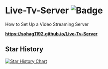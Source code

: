 # Live-Tv-Server  ![Badge](https://hitscounter.dev/api/hit?url=https%3A%2F%2Fgithub.com%2Fsohag1192%2FLive-Tv-Server&label=&icon=github&color=%23198754&message=&style=flat-square&tz=UTC)
How to Set Up a Video Streaming Server  

**https://sohag1192.github.io/Live-Tv-Server**

## Star History

[![Star History Chart](https://api.star-history.com/svg?repos=sohag1192/Live-Tv-Server&type=Date)](https://www.star-history.com/#sohag1192/Live-Tv-Server&Date)
